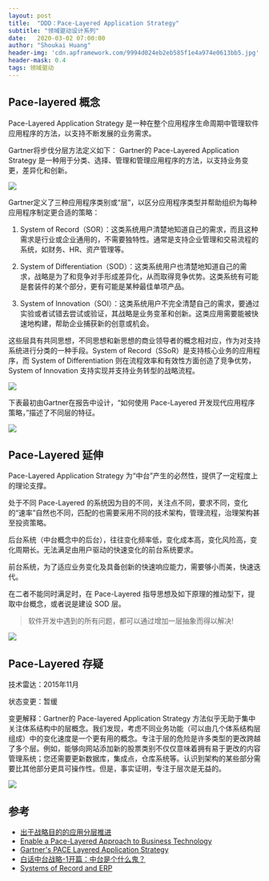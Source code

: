 ```yaml
---
layout: post
title:  "DDD：Pace-Layered Application Strategy"
subtitle: "领域驱动设计系列"
date:   2020-03-02 07:00:00
author: "Shoukai Huang"
header-img: 'cdn.apframework.com/9994d024eb2eb585f1e4a974e0613bb5.jpg'
header-mask: 0.4
tags: 领域驱动
---
```


## Pace-layered 概念

Pace-Layered Application Strategy 是一种在整个应用程序生命周期中管理软件应用程序的方法，以支持不断发展的业务需求。

Gartner将步伐分层方法定义如下：
Gartner的 Pace-Layered Application Strategy 是一种用于分类、选择、管理和管理应用程序的方法，以支持业务变更，差异化和创新。

![](http://cdn.apframework.com/cb411934d865fd425b4bb98af7406d54.jpg)

Gartner定义了三种应用程序类别或“层”，以区分应用程序类型并帮助组织为每种应用程序制定更合适的策略：

1. System of Record（SOR）：这类系统用户清楚地知道自己的需求，而且这种需求是行业或企业通用的，不需要独特性。通常是支持企业管理和交易流程的系统，如财务、HR、资产管理等。

2. System of Differentiation（SOD）：这类系统用户也清楚地知道自己的需求，战略是为了和竞争对手形成差异化，从而取得竞争优势。这类系统有可能是套装件的某个部分，更有可能是某种最佳单项产品。

3. System of Innovation（SOI）：这类系统用户不完全清楚自己的需求，要通过实验或者试错去尝试或验证，其战略是业务变革和创新。这类应用需要能被快速地构建，帮助企业捕获新的创意或机会。

这些层具有共同思想，不同思想和新思想的商业领导者的概念相对应，作为对支持系统进行分类的一种手段。System of Record（SSoR）是支持核心业务的应用程序，而 System of Differentiation 则在流程效率和有效性方面创造了竞争优势，System of Innovation 支持实现并支持业务转型的战略流程。

![](http://cdn.apframework.com/00165f87b1a4fb422a9e874f1e86741f.jpg)

下表最初由Gartner在报告中设计，“如何使用 Pace-Layered 开发现代应用程序策略，”描述了不同层的特征。

![](http://cdn.apframework.com/8c7317601a804ea03e1b74b6d286dd35.jpg)

## Pace-Layered 延伸

Pace-Layered Application Strategy 为“中台”产生的必然性，提供了一定程度上的理论支撑。

处于不同 Pace-Layered 的系统因为⽬的不同，关注点不同，要求不同，变化的“速率”自然也不同，匹配的也需要采⽤不同的技术架构，管理流程，治理架构甚至投资策略。

后台系统（中台概念中的后台），往往变化频率低，变化成本高，变化⻛险高，变化周期⻓。⽆法满⾜由⽤户驱动的快速变化的前台系统要求。

前台系统，为了适应业务变化及具备创新的快速响应能力，需要够⼩而美，快速迭代。

在二者不能同时满足时，在 Pace-Layered 指导思想及如下原理的推动型下，提取中台概念，或者说是建设 SOD 层。

>软件开发中遇到的所有问题，都可以通过增加⼀层抽象⽽得以解决!

![](http://cdn.apframework.com/7136b0c67991f20cdd1a0c7321fa9606.jpg)



## Pace-Layered 存疑

技术雷达：2015年11月

状态变更：暂缓

变更解释：Gartner的 Pace-layered Application Strategy 方法似乎无助于集中关注体系结构中的层概念。我们发现，考虑不同业务功能（可以由几个体系结构层组成）中的变化速度是一个更有用的概念。专注于层的危险是许多类型的更改跨越了多个层。例如，能够向网站添加新的股票类别不仅仅意味着拥有易于更改的内容管理系统；您还需要更新数据库，集成点，仓库系统等。认识到架构的某些部分需要比其他部分更具可操作性。但是，事实证明，专注于层次是无益的。

![](http://cdn.apframework.com/a24c21853ff2da1fa46203e633cf1722.jpg)



## 参考

* [出于战略目的的应用分层推进](http://blog.sina.com.cn/s/blog_6011c34b0101lrup.html)
* [Enable a Pace-Layered Approach to Business Technology](https://d117h1jjiq768j.cloudfront.net/docs/default-source/openedge/wp_paced-layered-strategy_final.pdf)
* [Gartner's PACE Layered Application Strategy](https://cio-wiki.org/wiki/Gartner%27s_PACE_Layered_Application_Strategy)
* [白话中台战略-1开篇：中台是个什么鬼？](https://www.jianshu.com/p/86dc7ad52ad6)
* [Systems of Record and ERP](https://datachatter.wordpress.com/2015/02/18/systems-of-record-and-erp/)


